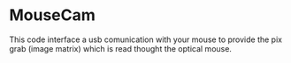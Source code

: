# MouseCam
This code interface a usb comunication with your mouse to provide the pix grab (image matrix) which is read thought the optical mouse.
